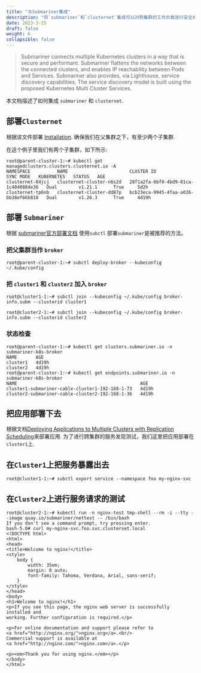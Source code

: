 ```yaml
---
title: "与Submariner集成"
description: "将`submariner`和`clusternet`集成可以对跨集群的工作负载进行安全地访问"
date: 2023-3-25
draft: false
weight: 6
collapsible: false
---
```


> Submariner connects multiple Kubernetes clusters in a way that is secure and performant. Submariner flattens the
> networks between the connected clusters, and enables IP reachability between Pods and Services. Submariner also provides,
> via Lighthouse, service discovery capabilities. The service discovery model is built using the proposed
> Kubernetes Multi Cluster Services.

本文档描述了如何集成 `submariner` 和 `clusternet`.

## 部署`Clusternet`

根据该文件部署 [Installation](/docs/installation). 确保我们在父集群之下，有至少两个子集群.

在这个例子里我们有两个子集群，如下所示:
```shell
root@parent-cluster-1:~# kubectl get managedclusters.clusters.clusternet.io -A
NAMESPACE          NAME                       CLUSTER ID                             SYNC MODE   KUBERNETES   STATUS   AGE
clusternet-84jcj   clusternet-cluster-n6s2d   28f1a2fa-6bf0-4bd9-81ca-1c404088de36   Dual        v1.21.1      True     5d2h
clusternet-tp6nb   clusternet-cluster-dd87p   bcb23eca-9945-4faa-a026-bb38ef66b818   Dual        v1.26.3      True     4d19h
```

## 部署 `Submariner`
根据 [submariner官方部署文档](https://submariner.io/operations/deployment/) 使用`subctl` 部署`submariner`是被推荐的方法。
### 把父集群当作 `broker`
```shell
root@parent-cluster-1:~# subctl deploy-broker --kubeconfig ~/.kube/config
```
### 把 `cluster1` 和 `cluster2` 加入 `broker`
```shell
root@cluster1-1:~# subctl join --kubeconfig ~/.kube/config broker-info.subm --clusterid cluster1
```
```shell
root@cluster2-1:~# subctl join --kubeconfig ~/.kube/config broker-info.subm --clusterid cluster2
```
### 状态检查
```shell
root@parent-cluster-1:~# kubectl get clusters.submariner.io -n submariner-k8s-broker
NAME       AGE
cluster1   4d19h
cluster2   4d19h
root@parent-cluster-1:~# kubectl get endpoints.submariner.io -n submariner-k8s-broker
NAME                                              AGE
cluster1-submariner-cable-cluster1-192-168-1-73   4d19h
cluster2-submariner-cable-cluster2-192-168-1-36   4d19h
```
## 把应用部署下去
根据文档[Deploying Applications to Multiple Clusters with Replication Scheduling](/docs/tutorials/multi-cluster-apps/replication-scheduling-to-multiple-clusters)来部署应用.
为了进行跨集群的服务发现测试，我们这里把应用部署在`cluster1`上.

## 在`Cluster1`上把服务暴露出去
```shell
root@cluster1-1:~# subctl export service --namespace foo my-nginx-svc
```
## 在`Cluster2`上进行服务请求的测试
```shell
root@cluster2-1:~# kubectl run -n nginx-test tmp-shell --rm -i --tty --image quay.io/submariner/nettest -- /bin/bash
If you don't see a command prompt, try pressing enter.
bash-5.0# curl my-nginx-svc.foo.svc.clusterset.local
<!DOCTYPE html>
<html>
<head>
<title>Welcome to nginx!</title>
<style>
    body {
        width: 35em;
        margin: 0 auto;
        font-family: Tahoma, Verdana, Arial, sans-serif;
    }
</style>
</head>
<body>
<h1>Welcome to nginx!</h1>
<p>If you see this page, the nginx web server is successfully installed and
working. Further configuration is required.</p>

<p>For online documentation and support please refer to
<a href="http://nginx.org/">nginx.org</a>.<br/>
Commercial support is available at
<a href="http://nginx.com/">nginx.com</a>.</p>

<p><em>Thank you for using nginx.</em></p>
</body>
</html>
```



